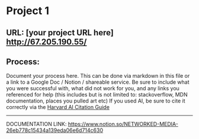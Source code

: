 # Project 1
URL: [your project URL here]
http://67.205.190.55/
---
## Process:

Document your process here. This can be done via markdown in this file or a link to a Google Doc / Notion / shareable service.
Be sure to include what you were successful with, what did not work for you, and any links you referenced for help (this includes but is not limited to: stackoverflow, MDN documentation, places you pulled art etc)
If you used AI, be sure to cite it correctly via the [Harvard AI Citation Guide](https://guides.library.harvard.edu/c.php?g=1330621&p=10046069)


---
DOCUMENTATION LINK:
https://www.notion.so/NETWORKED-MEDIA-26eb778c15434a139eda06e6d714c630 